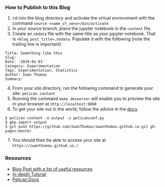 ### How to Publish to this Blog

1. cd into the blog directory and activate the virtual environment with the command `source <name_of_venv>/bin/activate`
2. In your source branch, place the jupyter notebook in the `content` file.
3. Create an `nbdata` file with the same title as your jupyter notebook. That is `<blog_post_title>.nbdata`. Populate it with the following (note the trailing line is important)

```
Title: Something like this
Slug: 
Date: '2019-01-01'
Category: Experimentation
Tags: Experimentation, Statistics
Author: Iwan Thomas
Summary: 

```

4. From your site directory, run the following command to generate your site: `pelican content`
5. Running the command `make devserver` will enable you to preview the site in your browser at `http://localhost:8000`
6. To get your site out in the world, follow the advice in the [docs](http://docs.getpelican.com/en/3.6.3/tips.html#user-pages). 
```
$ pelican content -o output -s pelicanconf.py
$ ghp-import output
$ git push https://github.com/IwanThomas/iwanthomas.github.io.git gh-pages:master

```
7. You should then be able to access your site at `https://iwanthomas.github.io./`

### Resources
- [Blog Post with a list of useful resources](http://alanzzhao.com/about_the_blog_jupyter_test.html)
- [In-depth Tutorial](http://chdoig.github.io/create-pelican-blog.html)
- [Pelican Docs](http://docs.getpelican.com/en/3.6.3/quickstart.html)
